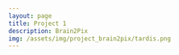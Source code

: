 ```yaml
---
layout: page
title: Project 1
description: Brain2Pix
img: /assets/img/project_brain2pix/tardis.png
---
```

